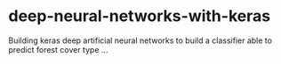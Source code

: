 # deep-neural-networks-with-keras
Building keras deep artificial neural networks to build a classifier able to predict forest cover type ... 

